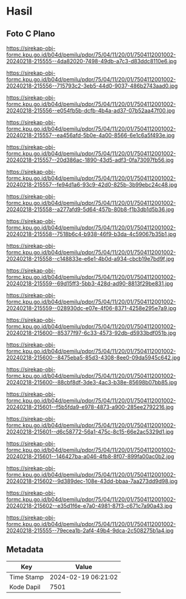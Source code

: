 # Hasil

## Foto C Plano

https://sirekap-obj-formc.kpu.go.id/b04d/pemilu/pdpr/75/04/11/20/01/7504112001002-20240218-215555--4da82020-7498-49db-a7c3-d83ddc8110e6.jpg

https://sirekap-obj-formc.kpu.go.id/b04d/pemilu/pdpr/75/04/11/20/01/7504112001002-20240218-215556--715793c2-3eb5-44d0-9037-486b2743aad0.jpg

https://sirekap-obj-formc.kpu.go.id/b04d/pemilu/pdpr/75/04/11/20/01/7504112001002-20240218-215556--e054fb5b-dcfb-4b4a-ad37-07b52aa47f00.jpg

https://sirekap-obj-formc.kpu.go.id/b04d/pemilu/pdpr/75/04/11/20/01/7504112001002-20240218-215557--ea456afd-5b0e-4a00-8566-6e1c6a5f493e.jpg

https://sirekap-obj-formc.kpu.go.id/b04d/pemilu/pdpr/75/04/11/20/01/7504112001002-20240218-215557--20d386ac-1890-43d5-adf3-0fa73097fb56.jpg

https://sirekap-obj-formc.kpu.go.id/b04d/pemilu/pdpr/75/04/11/20/01/7504112001002-20240218-215557--fe94d1a6-93c9-42d0-825b-3b99ebc24c48.jpg

https://sirekap-obj-formc.kpu.go.id/b04d/pemilu/pdpr/75/04/11/20/01/7504112001002-20240218-215558--a277afd9-5d64-457b-80b8-f1b3db1d5b36.jpg

https://sirekap-obj-formc.kpu.go.id/b04d/pemilu/pdpr/75/04/11/20/01/7504112001002-20240218-215558--7518b6c4-b938-46f9-b3da-4c59067b35b1.jpg

https://sirekap-obj-formc.kpu.go.id/b04d/pemilu/pdpr/75/04/11/20/01/7504112001002-20240218-215558--c148833e-e6e1-4b0d-a934-cbcb19e7bd9f.jpg

https://sirekap-obj-formc.kpu.go.id/b04d/pemilu/pdpr/75/04/11/20/01/7504112001002-20240218-215559--69d15ff3-5bb3-428d-ad90-8813f29be831.jpg

https://sirekap-obj-formc.kpu.go.id/b04d/pemilu/pdpr/75/04/11/20/01/7504112001002-20240218-215559--028930dc-e07e-4f06-8371-4258e295e7a9.jpg

https://sirekap-obj-formc.kpu.go.id/b04d/pemilu/pdpr/75/04/11/20/01/7504112001002-20240218-215600--85377f97-6c33-4573-92db-d5933bdf051b.jpg

https://sirekap-obj-formc.kpu.go.id/b04d/pemilu/pdpr/75/04/11/20/01/7504112001002-20240218-215600--8475eba5-85d3-4308-8ee0-09da5945c642.jpg

https://sirekap-obj-formc.kpu.go.id/b04d/pemilu/pdpr/75/04/11/20/01/7504112001002-20240218-215600--88cbf8df-3de3-4ac3-b38e-85698b07bb85.jpg

https://sirekap-obj-formc.kpu.go.id/b04d/pemilu/pdpr/75/04/11/20/01/7504112001002-20240218-215601--f5b5fda9-e978-4873-a900-285ee2792216.jpg

https://sirekap-obj-formc.kpu.go.id/b04d/pemilu/pdpr/75/04/11/20/01/7504112001002-20240218-215601--d6c58772-56a1-475c-8c15-66e2ac5329d1.jpg

https://sirekap-obj-formc.kpu.go.id/b04d/pemilu/pdpr/75/04/11/20/01/7504112001002-20240218-215601--146427ba-a046-4fb8-8f07-899fa00ac0b2.jpg

https://sirekap-obj-formc.kpu.go.id/b04d/pemilu/pdpr/75/04/11/20/01/7504112001002-20240218-215602--9d389dec-108e-43dd-bbaa-7aa273dd9d98.jpg

https://sirekap-obj-formc.kpu.go.id/b04d/pemilu/pdpr/75/04/11/20/01/7504112001002-20240218-215602--e35d1f6e-e7a0-4981-87f3-c671c7a90a43.jpg

https://sirekap-obj-formc.kpu.go.id/b04d/pemilu/pdpr/75/04/11/20/01/7504112001002-20240218-215555--79ecea1b-2af4-49b4-9dca-2c508275b1a4.jpg


## Metadata

| Key        | Value               |
| ---------- | ------------------- |
| Time Stamp | 2024-02-19 06:21:02 |
| Kode Dapil | 7501                |



